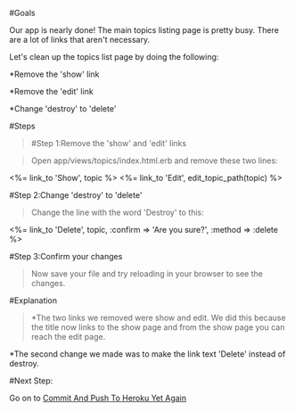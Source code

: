#Goals


Our app is nearly done! The main topics listing page is pretty busy. There are a lot of links that aren't necessary.

Let's clean up the topics list page by doing the following:

*Remove the 'show' link


*Remove the 'edit' link


*Change 'destroy' to 'delete'

#Steps


>[]()#Step 1:Remove the 'show' and 'edit' links


>Open 
app/views/topics/index.html.erb and remove these two lines:

<td><%= link_to 
'Show', topic 
%></td>

<td><%= link_to 
'Edit', edit_topic_path(topic) 
%></td>

[]()#Step 2:Change 'destroy' to 'delete'


>Change the line with the word 'Destroy' to this:

<td><%= link_to 
'Delete', topic, 
:confirm => 
'Are you sure?', 
:method => 
:delete 
%></td>

[]()#Step 3:Confirm your changes


>Now save your file and try reloading in your browser to see the changes.

#Explanation


>*The two links we removed were show and edit.  We did this because the title now links to the show page and from the show page you can reach the edit page.


*The second change we made was to make the link text 'Delete' instead of destroy.

#Next Step:


Go on to 
[Commit And Push To Heroku Yet Again](commit_and_push_to_heroku_yet_again?back=clean_up_links_on_the_topics_list%23step3)